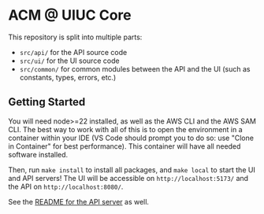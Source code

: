 # ACM @ UIUC Core
This repository is split into multiple parts:
* `src/api/` for the API source code
* `src/ui/` for the UI source code
* `src/common/` for common modules between the API and the UI (such as constants, types, errors, etc.)

## Getting Started
You will need node>=22 installed, as well as the AWS CLI and the AWS SAM CLI. The best way to work with all of this is to open the environment in a container within your IDE (VS Code should prompt you to do so: use "Clone in Container" for best performance). This container will have all needed software installed.

Then, run `make install` to install all packages, and `make local` to start the UI and API servers! The UI will be accessible on `http://localhost:5173/` and the API on `http://localhost:8080/`.

See the [README for the API server](src/api/README.md) as well.
